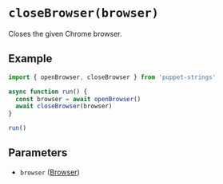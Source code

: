 # `closeBrowser(browser)`
Closes the given Chrome browser.

## Example
```js
import { openBrowser, closeBrowser } from 'puppet-strings'

async function run() {
  const browser = await openBrowser()
  await closeBrowser(browser)
}

run()
```

## Parameters
* `browser` ([Browser](../../interface#browser-object))
